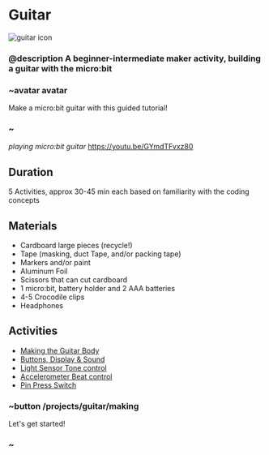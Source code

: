 # Guitar

![guitar icon](/static/mb/projects/guitar.png)

### @description A beginner-intermediate maker activity, building a guitar with the micro:bit  

### ~avatar avatar

Make a micro:bit guitar with this guided tutorial! 

### ~
*playing micro:bit guitar*
https://youtu.be/GYmdTFvxz80

## Duration

5 Activities, approx 30-45 min each based on familiarity with the coding concepts  

## Materials

* Cardboard large pieces (recycle!)
* Tape (masking, duct Tape, and/or packing tape)
* Markers and/or paint
* Aluminum Foil
* Scissors that can cut cardboard  
* 1 micro:bit, battery holder and 2 AAA batteries
* 4-5 Crocodile clips
* Headphones

## Activities

* [Making the Guitar Body](/projects/guitar/making)  
* [Buttons, Display & Sound](/projects/guitar/displaybuttons)  
* [Light Sensor Tone control](/projects/guitar/lightsensor)  
* [Accelerometer Beat control](/projects/guitar/accelerometer)  
* [Pin Press Switch](/projects/guitar/pinpress)  

### ~button /projects/guitar/making
Let's get started!
### ~
